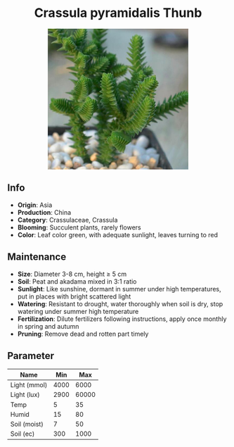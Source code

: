 <h1 align='center'>Crassula pyramidalis Thunb</h1>
<p align="center">
    <img 
        align='center'
        width='320'
        src="../images/crassula pyramidalis thunb.png" 
        alt='Crassula pyramidalis Thunb' />
</p>

## Info

 - **Origin**: Asia
 - **Production**: China
 - **Category**: Crassulaceae, Crassula
 - **Blooming**: Succulent plants, rarely flowers
 - **Color**: Leaf color green, with adequate sunlight, leaves turning to red

## Maintenance

 - **Size**: Diameter 3-8 cm, height ≥ 5 cm
 - **Soil**: Peat and akadama mixed in 3:1 ratio
 - **Sunlight**: Like sunshine, dormant in summer under high temperatures, put in places with bright scattered light
 - **Watering**: Resistant to drought, water thoroughly when soil is dry, stop watering under summer high temperature
 - **Fertilization**: Dilute fertilizers following instructions, apply once monthly in spring and autumn
 - **Pruning**: Remove dead and rotten part timely

## Parameter

| Name         | Min  | Max   |
|--------------|------|-------|
| Light (mmol) | 4000 | 6000  |
| Light (lux)  | 2900 | 60000 |
| Temp         | 5    | 35    |
| Humid        | 15   | 80    |
| Soil (moist) | 7   | 50    |
| Soil (ec)    | 300  | 1000  |